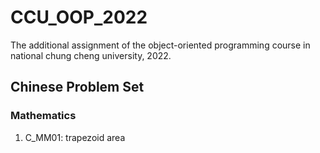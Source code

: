 # CCU_OOP_2022
The additional assignment of the object-oriented programming course in national chung cheng university, 2022.

## Chinese Problem Set
### Mathematics
1. C_MM01: trapezoid area
